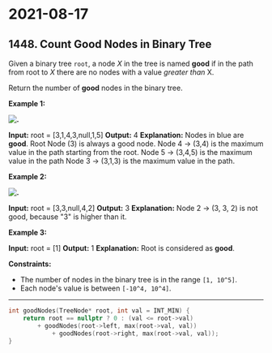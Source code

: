 # 2021-08-17

## 1448. Count Good Nodes in Binary Tree

Given a binary tree `root`, a node _X_ in the tree is named **good** if in the path from root to _X_ there are no nodes with a value _greater than_ X.

Return the number of **good** nodes in the binary tree.

**Example 1:**

**![.](https://assets.leetcode.com/uploads/2020/04/02/test_sample_1.png)**

**Input:** root = \[3,1,4,3,null,1,5\]
**Output:** 4
**Explanation:** Nodes in blue are **good**.
Root Node (3) is always a good node.
Node 4 -> (3,4) is the maximum value in the path starting from the root.
Node 5 -> (3,4,5) is the maximum value in the path
Node 3 -> (3,1,3) is the maximum value in the path.

**Example 2:**

**![.](https://assets.leetcode.com/uploads/2020/04/02/test_sample_2.png)**

**Input:** root = \[3,3,null,4,2\]
**Output:** 3
**Explanation:** Node 2 -> (3, 3, 2) is not good, because "3" is higher than it.

**Example 3:**

**Input:** root = \[1\]
**Output:** 1
**Explanation:** Root is considered as **good**.

**Constraints:**

- The number of nodes in the binary tree is in the range `[1, 10^5]`.
- Each node's value is between `[-10^4, 10^4]`.

---

```c++
int goodNodes(TreeNode* root, int val = INT_MIN) {
    return root == nullptr ? 0 : (val <= root->val)
        + goodNodes(root->left, max(root->val, val))
            + goodNodes(root->right, max(root->val, val));
}
```
